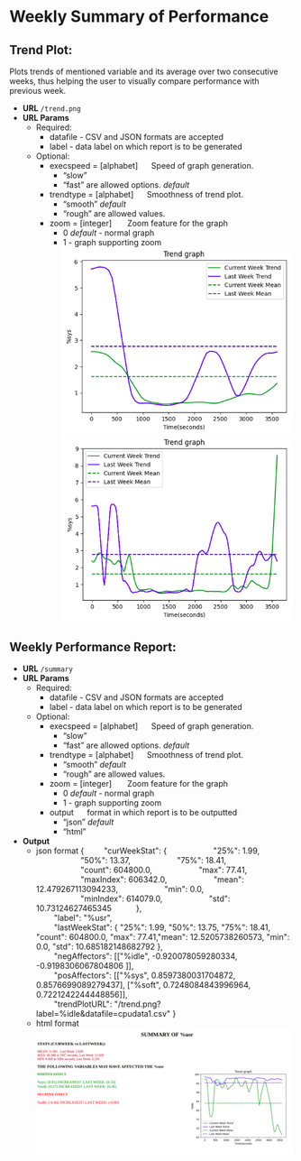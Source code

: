 # Weekly Summary of Performance
## Trend Plot:
Plots trends of mentioned variable and its average over two consecutive weeks, thus helping the user to visually compare performance with previous week.

* **URL** 
 	`/trend.png`
* **URL Params**
    - Required:
        - datafile  - CSV and JSON formats are accepted
        - label - data label on which report is to be generated
    - Optional:
        - execspeed = [alphabet]      Speed of graph generation. 
            - “slow” 
            - “fast” are allowed options.  _default_ 
        - trendtype = [alphabet]            Smoothness of trend plot. 
            - “smooth”  _default_
            - “rough” are allowed values.
        - zoom = [integer]           Zoom feature for the graph
            - 0 _default_ - normal graph
            - 1 - graph supporting zoom  
![plot with trendtype = "smooth"](images/sm1_2.png) ![plot with trendtype = "rough"](images/ro1_2.png)

## Weekly Performance Report:
* **URL** 
 	`/summary`
* **URL Params**
    - Required:
        - datafile  - CSV and JSON formats are accepted
        - label - data label on which report is to be generated
    - Optional:
        - execspeed = [alphabet]      Speed of graph generation. 
            - “slow” 
            - “fast” are allowed options.  _default_ 
        - trendtype = [alphabet]            Smoothness of trend plot. 
            - “smooth”  _default_
            - “rough” are allowed values.
        - zoom = [integer]           Zoom feature for the graph
            - 0 _default_ - normal graph
            - 1 - graph supporting zoom  
        - output         format in which report is to be outputted
            - “json”  _default_
            - “html”
 * **Output**
    - json format
        {
            "curWeekStat": {
                        "25%": 1.99, 
                        "50%": 13.37, 
                        "75%": 18.41, 
                        "count": 604800.0, 
                        "max": 77.41, 
                        "maxIndex": 606342.0, 
                        "mean": 12.479267113094233, 
                        "min": 0.0, 
                        "minIndex": 614079.0, 
                        "std": 10.73124627465345
            },  <br>
            "label": "%usr", <br>
            "lastWeekStat": {    "25%": 1.99, "50%": 13.75, "75%": 18.41, "count": 604800.0, "max": 77.41,"mean": 12.5205738260573, "min": 0.0, "std": 10.685182148682792  },  <br>
            "negAffectors": [["%idle", -0.920078059280334, -0.9198306067804806 ]],  <br>
            "posAffectors": [["%sys", 0.8597380031704872, 0.8576699089279437],  ["%soft",    0.7248084843996964, 0.7221242244448856]], <br> 
            "trendPlotURL": "/trend.png?label=%idle&datafile=cpudata1.csv"
}
    - html format
    ![html output](images/output.png)
